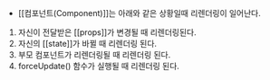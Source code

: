 - [[컴포넌트(Component)]]는 아래와 같은 상황일때 리렌더링이 일어난다.

1. 자신이 전달받은 [[props]]가 변경될 때 리렌더링된다.
2. 자신의 [[state]]가 바뀔 때 리렌더링 된다.
3. 부모 컴포넌트가 리렌더링될 때 리렌더링 된다.
4. forceUpdate() 함수가 실행될 때 리렌더링 된다.